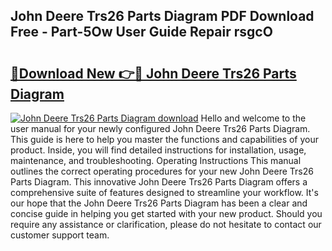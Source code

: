 ## John Deere Trs26 Parts Diagram PDF Download Free - Part-5Ow User Guide Repair rsgcO

# <h2><a href="http://dft891k.blite.top/?on=John+Deere+Trs26+Parts+Diagram">🔗Download New 👉🔴 John Deere Trs26 Parts Diagram</a></h2>

[![John Deere Trs26 Parts Diagram download](https://i.imgur.com/lujVjoI.png)](http://dft891k.blite.top/?on=John+Deere+Trs26+Parts+Diagram)
Hello and welcome to the user manual for your newly configured John Deere Trs26 Parts Diagram. This guide is here to help you master the functions and capabilities of your product. Inside, you will find detailed instructions for installation, usage, maintenance, and troubleshooting. Operating Instructions This manual outlines the correct operating procedures for your new John Deere Trs26 Parts Diagram. This innovative John Deere Trs26 Parts Diagram offers a comprehensive suite of features designed to streamline your workflow. It's our hope that the John Deere Trs26 Parts Diagram has been a clear and concise guide in helping you get started with your new product. Should you require any assistance or clarification, please do not hesitate to contact our customer support team.

